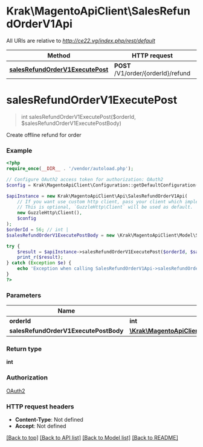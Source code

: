 # Krak\MagentoApiClient\SalesRefundOrderV1Api

All URIs are relative to *http://ce22.vg/index.php/rest/default*

Method | HTTP request | Description
------------- | ------------- | -------------
[**salesRefundOrderV1ExecutePost**](SalesRefundOrderV1Api.md#salesRefundOrderV1ExecutePost) | **POST** /V1/order/{orderId}/refund | 


# **salesRefundOrderV1ExecutePost**
> int salesRefundOrderV1ExecutePost($orderId, $salesRefundOrderV1ExecutePostBody)



Create offline refund for order

### Example
```php
<?php
require_once(__DIR__ . '/vendor/autoload.php');

// Configure OAuth2 access token for authorization: OAuth2
$config = Krak\MagentoApiClient\Configuration::getDefaultConfiguration()->setAccessToken('YOUR_ACCESS_TOKEN');

$apiInstance = new Krak\MagentoApiClient\Api\SalesRefundOrderV1Api(
    // If you want use custom http client, pass your client which implements `GuzzleHttp\ClientInterface`.
    // This is optional, `GuzzleHttp\Client` will be used as default.
    new GuzzleHttp\Client(),
    $config
);
$orderId = 56; // int | 
$salesRefundOrderV1ExecutePostBody = new \Krak\MagentoApiClient\Model\SalesRefundOrderV1ExecutePostBody(); // \Krak\MagentoApiClient\Model\SalesRefundOrderV1ExecutePostBody | 

try {
    $result = $apiInstance->salesRefundOrderV1ExecutePost($orderId, $salesRefundOrderV1ExecutePostBody);
    print_r($result);
} catch (Exception $e) {
    echo 'Exception when calling SalesRefundOrderV1Api->salesRefundOrderV1ExecutePost: ', $e->getMessage(), PHP_EOL;
}
?>
```

### Parameters

Name | Type | Description  | Notes
------------- | ------------- | ------------- | -------------
 **orderId** | **int**|  |
 **salesRefundOrderV1ExecutePostBody** | [**\Krak\MagentoApiClient\Model\SalesRefundOrderV1ExecutePostBody**](../Model/SalesRefundOrderV1ExecutePostBody.md)|  | [optional]

### Return type

**int**

### Authorization

[OAuth2](../../README.md#OAuth2)

### HTTP request headers

 - **Content-Type**: Not defined
 - **Accept**: Not defined

[[Back to top]](#) [[Back to API list]](../../README.md#documentation-for-api-endpoints) [[Back to Model list]](../../README.md#documentation-for-models) [[Back to README]](../../README.md)

